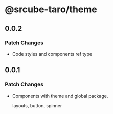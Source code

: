 # @srcube-taro/theme

## 0.0.2

### Patch Changes

- Code styles and components ref type

## 0.0.1

### Patch Changes

- Components with theme and global package.

  layouts, button, spinner
